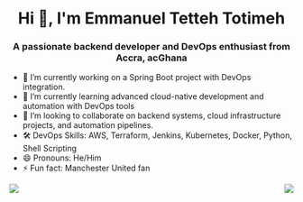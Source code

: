 <h1 align="center">Hi 👋, I'm Emmanuel Tetteh Totimeh</h1>
<h3 align="center">A passionate backend developer and DevOps enthusiast from Accra, acGhana</h3>

- 🔭 I’m currently working on a Spring Boot project with DevOps integration.  
- 🌱 I’m currently learning advanced cloud-native development and automation with DevOps tools  
- 👯 I’m looking to collaborate on backend systems, cloud infrastructure projects, and automation pipelines.  
- 🛠️ DevOps Skills: AWS, Terraform, Jenkins, Kubernetes, Docker, Python, Shell Scripting  
- 😄 Pronouns: He/Him  
- ⚡ Fun fact: Manchester United fan  



<div style="display:flex; align-items: center; justify-content: space-between; gap: 16px;">
 <img src="https://github-readme-streak-stats.herokuapp.com/?user=Weber-droid&theme=ayu-mirage&hide_border=true"/>
 <img src="https://github-readme-stats.vercel.app/api?username=Weber-droid&show_icons=true&include_all_commits=true&theme=ayu-mirage&hide_border=true&count_private=true"/>
</div>  

